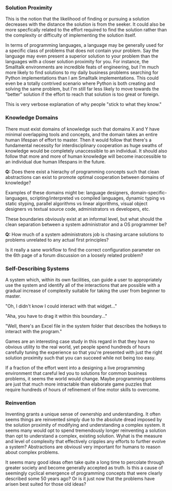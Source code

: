 ### Solution Proximity

This is the notion that the likelihood of finding or pursuing a solution decreases with the distance the solution is from the seeker. It could also be more specfically related to the effort required to find the solution rather than the complexity or difficulty of implementing the solution itself.

In terms of programming languages, a language may be generally used for a specific class of problems that does not contain your problem. Say the language may even present a superior solution to your problem than the languages with a closer solution proximity for you. For instance, the Smalltalk environments are incredible feats of engineering, but I'm much more likely to find solutions to my daily business problems searching for Python implementations than I am Smalltalk implementations. This could even be a totally contrived scenario where Python is both creating and solving the same problem, but I'm still far less likely to move towards the "better" solution if the effort to reach that solution is too great or foreign.

This is very verbose explanation of why people "stick to what they know."

### Knowledge Domains

There must exist domains of knowledge such that domains X and Y have minimal overlapping tools and concepts, and the domain takes an entire human lifespan of effort to master. Then it would follow that there's a fundamental necessity for interdisciplinary cooperation as huge swaths of knowledge would be completely unaccessible to an individual. It should also follow that more and more of human knowledge will become inaccessible to an individual due human lifespans in the future.

**Q:** Does there exist a hierachy of programming concepts such that clean abstractions can exist to promote optimal cooperation between domains of knowledge?

Examples of these domains might be: language designers, domain-specific-languages, scripting/interpreted vs compiled languages, dynamic typing vs static styping, parallel algorithms vs linear algorithms, visual object designers vs textual source code, administrators vs developers, etc.

These boundaries obviously exist at an informal level, but what should the clean separation between a system administrator and a OS programmer be?

**Q:** How much of a system administrators job is chasing arcane solutions to problems unrelated to any actual first principles?

Is it really a sane workflow to find the correct configuration parameter on the 6th page of a forum discussion on a loosely related problem?

### Self-Describing Systems

A system which, within its own facilities, can guide a user to appropriately use the system and identify all of the interactions that are possible with a gradual increase of complexity suitable for taking the user from beginner to master.

"Oh, I didn't know I could interact with that widget..."

"Aha, you have to drag it within this boundary..."

"Well, there's an Excel file in the system folder that describes the hotkeys to interact with the program."

Games are an interesting case study in this regard in that they have no obvious utility to the real world, yet people spend hundreds of hours carefully tuning the experience so that you're presented with just the right solution proximity such that you can succeed while not being too easy.

If a fraction of the effort went into a designing a live programming environment that careful led you to solutions for common business problems, it seems the world would change. Maybe programming problems are just that much more intractable than elaborate game puzzles that require hundreds of hours of refinement of fine motor skills to overcome.

### Reinvention

Inventing grants a unique sense of ownership and understanding. It often seems things are reinvented simply due to the absolute dread imposed by the solution proximity of modifying and understanding a complex system. It seems many would opt to  spend tremendously longer reinventing a solution than opt to understand a complex, existing solution. Wyhat is the measure and level of complexity that effectively cripples any efforts to further evolve a system? Abstractions are obviousl very important for humans to reason about complex problems.

It seems many good ideas often take quite a long time to percolate through greater society and become generally accepted as truth. Is this a cause of seemingly cyclical emergence of programming concepts that were clearly described some 50 years ago? Or is it just now that the problems have arisen best suited for those old ideas?





